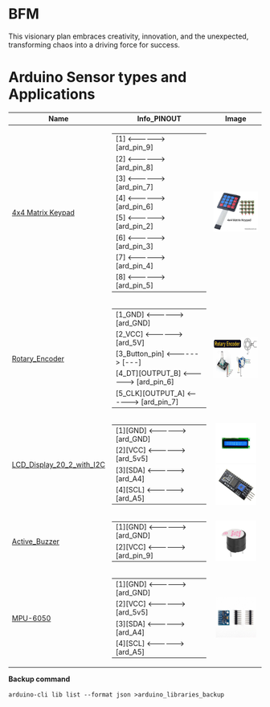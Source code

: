 


# BFM
This visionary plan embraces creativity, innovation, and the unexpected, transforming chaos into a driving force for success.









# Arduino Sensor types and Applications


| Name | Info_PINOUT  | Image |
| --- |  --- | :---: |
| [4x4 Matrix Keypad](https://embedjournal.com/interface-4x4-matrix-keypad-with-microcontroller/) |  <table border="0"><tr><td>[1]  <------>  [ard_pin_9]</td></tr><tr><td>[2]  <------>  [ard_pin_8]</td></tr><tr><td>[3]  <------>  [ard_pin_7]</td></tr><tr><td>[4]  <------>  [ard_pin_6]</td></tr><tr><td>[5]  <------>  [ard_pin_2]</td></tr><tr><td>[6]  <------>  [ard_pin_3]</td></tr><tr><td>[7]  <------>  [ard_pin_4]</td></tr><tr><td>[8]  <------>  [ard_pin_5]</td></tr></table>  | <img src="src_image/4_4/4_4.jpg" height="80"> |
| [Rotary_Encoder](https://howtomechatronics.com/tutorials/arduino/rotary-encoder-works-use-arduino/) |  <table border="0"><tr><td>[1_GND]           <------>  [ard_GND]</td></tr><tr><td>[2_VCC]           <------>  [ard_5V]</td></tr><tr><td>[3_Button_pin]    <------>  [---]</td></tr><tr><td>[4_DT][OUTPUT_B]  <------>  [ard_pin_6]</td></tr><tr><td>[5_CLK][OUTPUT_A] <------>  [ard_pin_7]</td></tr></table>  | <img src="src_image/Rotary_Encoder/Info.jpg" height="80"> |
| [LCD_Display_20_2_with_I2C](https://robu.in/product/basic-16x2-character-lcd-white-on-blue-on-blue-5v/) |  <table border="0"><tr><td>[1][GND]  <------>  [ard_GND]</td></tr><tr><td>[2][VCC]  <------>  [ard_5v5]</td></tr><tr><td>[3][SDA]  <------>  [ard_A4]</td></tr><tr><td>[4][SCL]  <------>  [ard_A5]</td></tr></table>  | <img src="src_image/LCD_Display_20_2_with_I2C/16_2.jpg" height="80"> <img src="src_image/LCD_Display_20_2_with_I2C/I2C.jpg" height="80"> |
| [Active_Buzzer](https://robu.in/product/5v-active-electromagnetic-buzzer-pack-of-5/) |  <table border="0"><tr><td>[1][GND]  <------>  [ard_GND]</td></tr><tr><td>[2][VCC]  <------>  [ard_pin_9]</td></tr></table>  | <img src="src_image/Active_Buzzer/Active_Buzzer.jpg" height="80"> |
| [MPU-6050](https://robu.in/product/mpu-6050-gyro-sensor-2-accelerometer/) |  <table border="0"><tr><td>[1][GND]  <------>  [ard_GND]</td></tr><tr><td>[2][VCC]  <------>  [ard_5v5]</td></tr><tr><td>[3][SDA]  <------>  [ard_A4]</td></tr><tr><td>[4][SCL]  <------>  [ard_A5]</td></tr></table>  | <img src="src_image/MPU-6050/MPU-6050.jpg" height="80"> |






**Backup command**

```
arduino-cli lib list --format json >arduino_libraries_backup

```

 
 
 
 


























